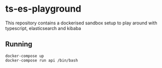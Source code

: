# ts-es-playground

This repository contains a dockerised sandbox setup to play around with typescript, elasticsearch and kibaba

## Running

```
docker-compose up
docker-compose run api /bin/bash
```
